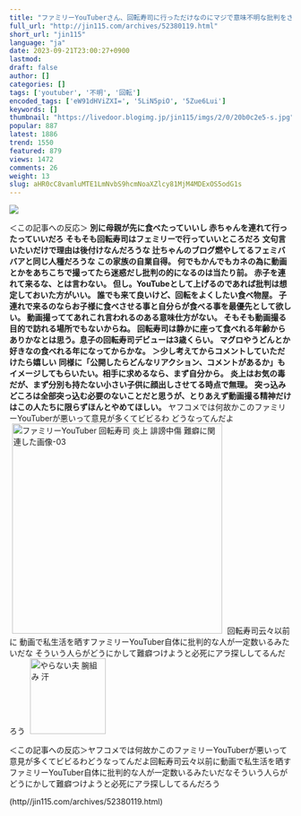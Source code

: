 ```yaml
---
title: "ファミリーYouTuberさん、回転寿司に行っただけなのにマジで意味不明な批判をされまくる "
full_url: "http://jin115.com/archives/52380119.html"
short_url: "jin115"
language: "ja"
date: 2023-09-21T23:00:27+0900
lastmod: 
draft: false
author: []
categories: []
tags: ['youtuber', '不明', '回転']
encoded_tags: ['eW91dHViZXI=', '5LiN5piO', '5Zue6Lui']
keywords: []
thumbnail: "https://livedoor.blogimg.jp/jin115/imgs/2/0/20b0c2e5-s.jpg"
popular: 887
latest: 1886
trend: 1550
featured: 879
views: 1472
comments: 26
weight: 13
slug: aHR0cC8vamluMTE1LmNvbS9hcmNoaXZlcy81MjM4MDExOS5odG1s
---
```


![](https://livedoor.blogimg.jp/jin115/imgs/2/0/20b0c2e5-s.jpg)

<div><a name='more'></a> ＜この記事への反応＞ <b>別に母親が先に食べたっていいし 赤ちゃんを連れて行ったっていいだろ</b> <b>そもそも回転寿司はフェミリーで行っていいところだろ</b> <b>文句言いたいだけで理由は後付けなんだろうな</b> <b>辻ちゃんのブログ燃やしてるフェミババアと同じ人種だろうな</b> <b>この家族の自業自得。 何でもかんでもカネの為に動画とかをあちこちで撮ってたら迷惑だし批判の的になるのは当たり前。</b> <b>赤子を連れて来るな、とは言わない。 但し。YouTubeとして上げるのであれば批判は想定しておいた方がいい。 誰でも来て良いけど、回転をよくしたい食べ物屋。 子連れで来るのならお子様に食べさせる事と自分らが食べる事を最優先として欲しい。 動画撮っててあれこれ言われるのある意味仕方がない。 そもそも動画撮る目的で訪れる場所でもないからね。</b> <b>回転寿司は静かに座って食べれる年齢からありかなとは思う。息子の回転寿司デビューは3歳くらい。 マグロやうどんとか好きなの食べれる年になってからかな。</b> <b>＞少し考えてからコメントしていただけたら嬉しい</b> <b>同様に「公開したらどんなリアクション、コメントがあるか」もイメージしてもらいたい。相手に求めるなら、まず自分から。</b> <b>炎上はお気の毒だが、まず分別も持たない小さい子供に顔出しさせてる時点で無理。</b> <b>突っ込みどころは全部突っ込む必要のないことだと思うが、とりあえず動画撮る精神だけはこの人たちに限らずほんとやめてほしい。</b> ヤフコメでは何故かこのファミリーYouTuberが悪いって意見が多くてビビるわ どうなってんだよ <img src='https//livedoor.blogimg.jp/jin115/imgs/2/9/299a62a7.gif' width='375' border='0' hspace='5' class='pict' alt='ファミリーYouTuber 回転寿司 炎上 誹謗中傷 難癖に関連した画像-03'> 回転寿司云々以前に 動画で私生活を晒すファミリーYouTuber自体に批判的な人が一定数いるみたいだな そういう人らがどうにかして難癖つけようと必死にアラ探ししてるんだろう <img src='https//livedoor.blogimg.jp/jin115/imgs/0/4/04ee80e6.gif' alt='やらない夫 腕組み 汗' width='135' border='0' hspace='5' class='pict'> <p>＜この記事への反応＞ヤフコメでは何故かこのファミリーYouTuberが悪いって意見が多くてビビるわどうなってんだよ回転寿司云々以前に動画で私生活を晒すファミリーYouTuber自体に批判的な人が一定数いるみたいだなそういう人らがどうにかして難癖つけようと必死にアラ探ししてるんだろう</p></div>

(http//jin115.com/archives/52380119.html)
